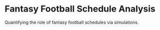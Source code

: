 # Fantasy Football Schedule Analysis
Quantifying the role of fantasy football schedules via simulations.
